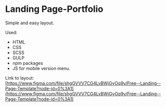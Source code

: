# Landing Page-Portfolio

Simple and easy layout.

Used: 
- HTML
- CSS
- SCSS
- GULP
- npm packages
- JS for mobile version menu.

Link to layout: [https://www.figma.com/file/shgGVVV7CG4LvBWjGyOq9y/Free--Landing--Page-Template?node-id=0%3A1](https://www.figma.com/file/shgGVVV7CG4LvBWjGyOq9y/Free--Landing--Page-Template?node-id=0%3A1)
